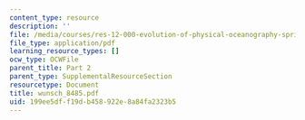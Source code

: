 ```yaml
---
content_type: resource
description: ''
file: /media/courses/res-12-000-evolution-of-physical-oceanography-spring-2007/199ee5dff19db458922e8a84fa2323b5_wunsch_8485.pdf
file_type: application/pdf
learning_resource_types: []
ocw_type: OCWFile
parent_title: Part 2
parent_type: SupplementalResourceSection
resourcetype: Document
title: wunsch_8485.pdf
uid: 199ee5df-f19d-b458-922e-8a84fa2323b5
---
```

